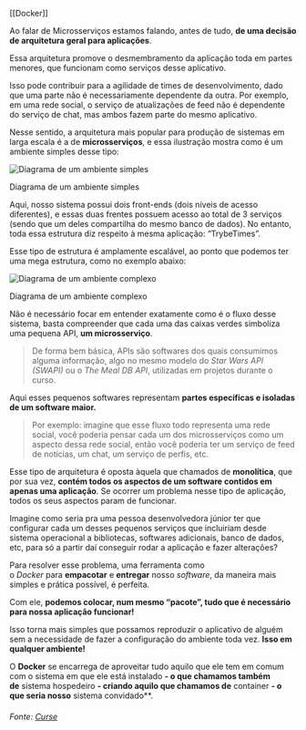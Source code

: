 [[Docker]]


Ao falar de Microsserviços estamos falando, antes de tudo, **de uma decisão de arquitetura geral para aplicações**.

Essa arquitetura promove o desmembramento da aplicação toda em partes menores, que funcionam como serviços desse aplicativo.

Isso pode contribuir para a agilidade de times de desenvolvimento, dado que uma parte não é necessariamente dependente da outra. Por exemplo, em uma rede social, o serviço de atualizações de feed não é dependente do serviço de chat, mas ambos fazem parte do mesmo aplicativo.

Nesse sentido, a arquitetura mais popular para produção de sistemas em larga escala é a de **microsserviços**, e essa ilustração mostra como é um ambiente simples desse tipo:

![Diagrama de um ambiente simples](https://content-assets.betrybe.com/prod/Diagrama%20de%20um%20ambiente%20simples.png)

Diagrama de um ambiente simples

Aqui, nosso sistema possui dois front-ends (dois níveis de acesso diferentes), e essas duas frentes possuem acesso ao total de 3 serviços (sendo que um deles compartilha do mesmo banco de dados). No entanto, toda essa estrutura diz respeito à mesma aplicação: “TrybeTimes”.

Esse tipo de estrutura é amplamente escalável, ao ponto que podemos ter uma mega estrutura, como no exemplo abaixo:

![Diagrama de um ambiente complexo](https://content-assets.betrybe.com/prod/Diagrama%20de%20um%20ambiente%20complexo.png)

Diagrama de um ambiente complexo

Não é necessário focar em entender exatamente como é o fluxo desse sistema, basta compreender que cada uma das caixas verdes simboliza uma pequena API, **um microsserviço**.

> De forma bem básica, APIs são softwares dos quais consumimos alguma informação, algo no mesmo modelo do _Star Wars API (SWAPI)_ ou o _The Meal DB API_, utilizadas em projetos durante o curso.

Aqui esses pequenos softwares representam **partes específicas e isoladas de um software maior.**

> Por exemplo: imagine que esse fluxo todo representa uma rede social, você poderia pensar cada um dos microsserviços como um aspecto dessa rede social, então você poderia ter um serviço de feed de notícias, um chat, um serviço de perfis, etc.

Esse tipo de arquitetura é oposta àquela que chamados de **monolítica**, que por sua vez, **contém todos os aspectos de um software contidos em apenas uma aplicação**. Se ocorrer um problema nesse tipo de aplicação, todos os seus aspectos param de funcionar.

Imagine como seria pra uma pessoa desenvolvedora júnior ter que configurar cada um desses pequenos serviços que incluiriam desde sistema operacional a bibliotecas, softwares adicionais, banco de dados, etc, para só a partir daí conseguir rodar a aplicação e fazer alterações?

Para resolver esse problema, uma ferramenta como o _Docker_ para **empacotar** e **entregar** nosso _software_, da maneira mais simples e prática possível, é perfeita.

Com ele, **podemos colocar, num mesmo “pacote”, tudo que é necessário para nossa aplicação funcionar!**

Isso torna mais simples que possamos reproduzir o aplicativo de alguém sem a necessidade de fazer a configuração do ambiente toda vez. **Isso em qualquer ambiente!**

O **Docker** se encarrega de aproveitar tudo aquilo que ele tem em comum com o sistema em que ele está instalado **- o que chamamos também de** sistema hospedeiro **- criando aquilo que chamamos de** container **- o que seria nosso** sistema convidado**.

###### Fonte: [Curse](https://app.betrybe.com/learn/course/5e938f69-6e32-43b3-9685-c936530fd326/module/f04cdb21-382e-4588-8950-3b1a29afd2dd/section/4a9c025a-d8d9-4a87-92ac-0903a07407b6/lesson/d2afe90a-6fb5-467d-98ad-2c66b315d0f6)

